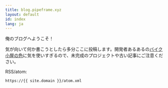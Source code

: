 ```yaml
---
title: blog.pipeframe.xyz
layout: default
id: index
lang: ja
---
```


俺のブログへようこそ！

気が向いて何か書こうとしたら多分ここに投稿します。開発者あるあるの[バイク小屋の色][bikeshed]に気を使いすぎるので、未完成のプロジェクトや古い記事にご注意ください。

[bikeshed]: https://ja.wikipedia.org/wiki/パーキンソンの凡俗法則

RSS/atom:
```
https://{{ site.domain }}/atom.xml
```

